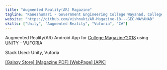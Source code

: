 ```yaml
---
title: "Augmented Reality(AR) Magazine"
tagline: "Kaneshumari - Government Engineering College Wayanad, College Magazine 2018 AR App"
website: "https://github.com/vishnukt/AR-Magazine-18---GEC-WAYANAD"
skills: ["Unity", "Augmented Reality", "Vuforia", "C#"]
---
```


Augmented Reality(AR) Android App for [College Magazine’2018](https://kaneshumari.blogspot.com/) using UNITY - VUFORIA

Stack Used: Unity, Vuforia

[[Galaxy Store]  ](https://galaxystore.samsung.com/detail/com.kt.GECW_MAGAZINE18_AR)
[[Magazine PDF]  ](https://drive.google.com/file/d/1oLtyAh1L9OzPl1kd-0Jh4w7oreiW37NI/view)
[[WebPage]  ](https://kaneshumariar.blogspot.com/)
[[APK]  ](https://drive.google.com/file/d/12SgiHc0izbWP8NDv5yWli6NPmsIDGtKF/view)
